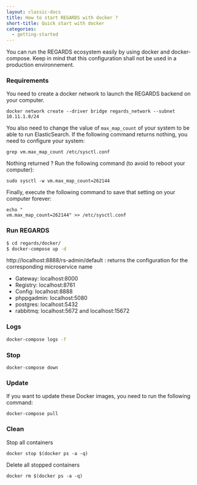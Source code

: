 ```yaml
---
layout: classic-docs
title: How to start REGARDS with docker ?
short-title: Quick start with docker
categories:
  - getting-started
---
```



You can run the REGARDS ecosystem easily by using docker and docker-compose.
Keep in mind that this configuration shall not be used in a production environnement.

### Requirements

You need to create a docker network to launch the REGARDS backend on your computer.
```
docker network create --driver bridge regards_network --subnet 10.11.1.0/24
```

You also need to change the value of `max_map_count` of your system to be able to run ElasticSearch. If the following command returns nothing, you need to configure your system:
```
grep vm.max_map_count /etc/sysctl.conf
```

Nothing returned ? Run the following command (to avoid to reboot your computer):
```
sudo sysctl -w vm.max_map_count=262144
```

Finally, execute the following command to save that setting on your computer forever:
```
echo "
vm.max_map_count=262144" >> /etc/sysctl.conf
```

### Run REGARDS

```bash
$ cd regards/docker/
$ docker-compose up -d
```

http://localhost:8888/rs-admin/default : returns the configuration for the corresponding microservice name

- Gateway: localhost:8000
- Registry: localhost:8761
- Config: localhost:8888
- phppgadmin: localhost:5080
- postgres: localhost:5432
- rabbitmq: localhost:5672 and localhost:15672

### Logs

```bash
docker-compose logs -f
```

### Stop

```
docker-compose down
```

### Update

If you want to update these Docker images, you need to run the following command:   

```
docker-compose pull
```

### Clean

Stop all containers  
```
docker stop $(docker ps -a -q)
```

Delete all stopped containers  
```
docker rm $(docker ps -a -q)
```
